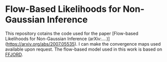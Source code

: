 # Flow-Based Likelihoods for Non-Gaussian Inference


This repository cotains the code used for the paper [Flow-based Likelihoods for Non-Gaussian Inference (arXiv:....)] (https://arxiv.org/abs/2007.05535). I can make the convergence maps used available upon request. The flow-based model used in this work is based on [FFJORD](https://github.com/rtqichen/ffjord). 




